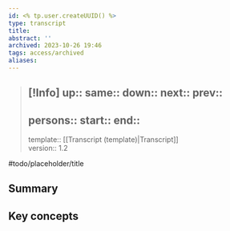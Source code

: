 ```yaml
---
id: <% tp.user.createUUID() %>
type: transcript
title: 
abstract: ''
archived: 2023-10-26 19:46
tags: access/archived
aliases:
---
```

> [!Info]
> up::
> same::
> down::
> next::
> prev::
> ---
> persons::
> start::
> end::
> ---
> template:: [[Transcript (template)|Transcript]]  
> version:: 1.2

#todo/placeholder/title 

## Summary

## Key concepts
